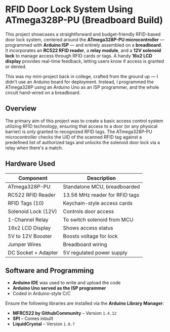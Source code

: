 # RFID Door Lock System Using ATmega328P-PU (Breadboard Build)

This project showcases a straightforward and budget-friendly RFID-based door lock system, centered around the **ATmega328P-PU microcontroller** — programmed with **Arduino ISP** — and entirely assembled on a **breadboard**. It incorporates an **RC522 RFID reader**, a **relay module**, and a **12V solenoid lock** to manage access through RFID cards or tags. A handy **16x2 LCD display** provides real-time feedback, letting users know if access is granted or denied.

This was my mini-project back in college, crafted from the ground up — I didn’t use an Arduino board for deployment. Instead, I programmed the ATmega328P using an Arduino Uno as an ISP programmer, and the whole circuit hand-wired on a breadboard.

## Overview

The primary aim of this project was to create a basic access control system utilizing RFID technology, ensuring that access to a door (or any physical barrier) is only granted to recognized RFID tags. The ATmega328P-PU microcontroller checks the UID of the scanned RFID tag against a predefined list of authorized tags and unlocks the solenoid door lock via a relay when there's a match.

## Hardware Used

| Component | Description |
|---------------------|---------------------------------|
| ATmega328P-PU | Standalone MCU, breadboarded |
| RC522 RFID Reader | 13.56 MHz reader for RFID tags |
| RFID Tags (10) | Keychain-style access cards |
| Solenoid Lock (12V) | Controls door access |
| 1-Channel Relay | To switch solenoid from MCU |
| 16x2 LCD Display | Shows access status |
| 5V to 12V Booster | Boosts voltage for lock |
| Jumper Wires | Breadboard wiring |
| DC Socket + Adapter | 5V regulated power supply |


## Software and Programming

- **Arduino IDE** was used to write and upload the code
- **Arduino Uno served as the ISP programmer**
- Coded in Arduino-style C/C

Ensure the following libraries are installed via the **Arduino Library Manager**:

- **MFRC522 by GithubCommunity** – Version `1.4.12`
- **SPI** – Comes inbuilt 
- **LiquidCrystal** – Version `1.0.7`
